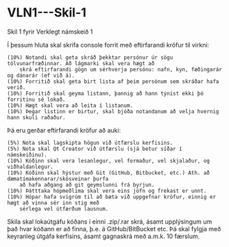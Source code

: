 # VLN1---Skil-1
Skil 1 fyrir Verklegt námskeið 1

Í þessum hluta skal skrifa console forrit með eftirfarandi kröfur til virkni:

    (10%) Notandi skal geta skráð þekktar persónur úr sögu tölvunarfræðinnar. Að lágmarki skal vera hægt að 
        skrá eftirfarandi gögn um sérhverja persónu: nafn, kyn, fæðingarár og dánarár (ef við á).
    (10%) Forritið skal geta birt lista af þeim persónum sem skráðar hafa verið.
    (10%) Forritið skal geyma listann, þannig að hann týnist ekki þó forritinu sé lokað.
    (10%) Hægt skal vera að leita í listanum.
    (10%) Þegar listinn er birtur, skal bjóða notandanum að velja hvernig hann skuli raðaður.

Þá eru gerðar eftirfarandi kröfur að auki:

    (5%) Nota skal lagskipta högun við útfærslu kerfisins.
    (5%) Nota skal Qt Creator við útfærslu (sjá betur síðar í námskeiðinu).
    (10%) Kóðinn skal vera lesanlegur, vel formaður, vel skjalaður, og viðhaldanlegur.
    (10%) Kóðinn skal hýstur með Git (GitHub, Bitbucket, etc.) Ath. að dæmatímakennarar/skósveinar þurfa
        að hafa aðgang að git geymslunni frá byrjun.
    (10%) Þátttaka hópmeðlima skal vera eins jöfn og frekast er unnt.
    (10%) Hópar hafa svigrúm til að bæta við uppgefnar kröfur, einnig er hægt að vinna sér inn stig með
        sérlega vel útfærðum lausnum.

Skila skal lokaútgáfu kóðans í einni .zip/.rar skrá, ásamt upplýsingum um það hvar kóðann er að finna, þ.e. á 
GitHub/BitBucket etc. Þá skal fylgja með keyranleg útgáfa kerfisins, ásamt gagnaskrá með a.m.k. 10 færslum.
